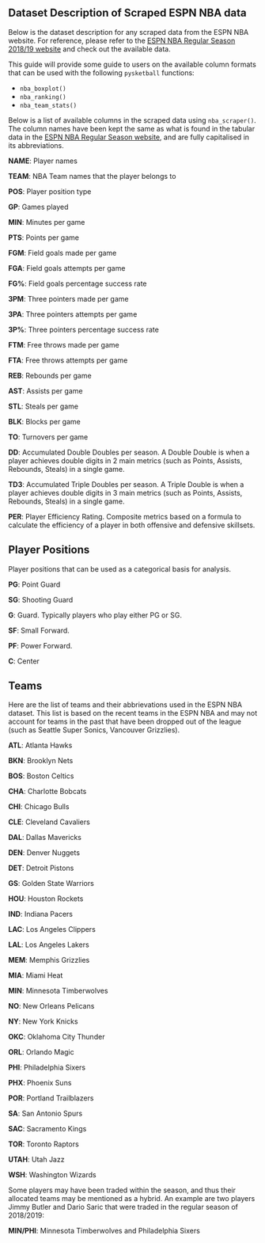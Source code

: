 ## Dataset Description of Scraped ESPN NBA data

Below is the dataset description for any scraped data from the ESPN NBA website. For reference, please refer to the [ESPN NBA Regular Season 2018/19 website](https://www.espn.com/nba/stats/player/_/season/2019/seasontype/2) and check out the available data.

This guide will provide some guide to users on the available column formats that can be used with the following `pysketball` functions:
- `nba_boxplot()`
- `nba_ranking()`
- `nba_team_stats()`

Below is a list of available columns in the scraped data using `nba_scraper()`. The column names have been kept the same as what is found in the tabular data in the [ESPN NBA Regular Season website](https://www.espn.com/nba/stats/player/_/season/2019/seasontype/2), and are fully capitalised in its abbreviations.

__NAME__: Player names

__TEAM__: NBA Team names that the player belongs to

__POS__: Player position type

__GP__: Games played 

__MIN__: Minutes per game 

__PTS__: Points per game 

__FGM__: Field goals made per game

__FGA__: Field goals attempts per game

__FG%__: Field goals percentage success rate

__3PM__: Three pointers made per game

__3PA__: Three pointers attempts per game

__3P%__: Three pointers percentage success rate

__FTM__: Free throws made per game

__FTA__: Free throws attempts per game

__REB__: Rebounds per game

__AST__: Assists per game

__STL__: Steals per game

__BLK__: Blocks per game

__TO__: Turnovers per game

__DD__: Accumulated Double Doubles per season. A Double Double is when a player achieves double digits in 2 main metrics (such as Points, Assists, Rebounds, Steals) in a single game.

__TD3__: Accumulated Triple Doubles per season. A Triple Double is when a player achieves double digits in 3 main metrics (such as Points, Assists, Rebounds, Steals) in a single game.

__PER__: Player Efficiency Rating. Composite metrics based on a formula to calculate the efficiency of a player in both offensive and defensive skillsets.

## Player Positions

Player positions that can be used as a categorical basis for analysis.

__PG__: Point Guard

__SG__: Shooting Guard

__G__: Guard. Typically players who play either PG or SG.

__SF__: Small Forward. 

__PF__: Power Forward.

__C__: Center

## Teams

Here are the list of teams and their abbrievations used in the ESPN NBA dataset. This list is based on the recent teams in the ESPN NBA and may not account for teams in the past that have been dropped out of the league (such as Seattle Super Sonics, Vancouver Grizzlies).

__ATL__: Atlanta Hawks

__BKN__: Brooklyn Nets

__BOS__: Boston Celtics

__CHA__: Charlotte Bobcats

__CHI__: Chicago Bulls

__CLE__: Cleveland Cavaliers

__DAL__: Dallas Mavericks

__DEN__: Denver Nuggets

__DET__: Detroit Pistons

__GS__: Golden State Warriors

__HOU__: Houston Rockets

__IND__: Indiana Pacers

__LAC__: Los Angeles Clippers

__LAL__: Los Angeles Lakers

__MEM__: Memphis Grizzlies

__MIA__: Miami Heat

__MIN__: Minnesota Timberwolves

__NO__: New Orleans Pelicans

__NY__: New York Knicks

__OKC__: Oklahoma City Thunder

__ORL__: Orlando Magic

__PHI__: Philadelphia Sixers

__PHX__: Phoenix Suns

__POR__: Portland Trailblazers

__SA__: San Antonio Spurs

__SAC__: Sacramento Kings

__TOR__: Toronto Raptors

__UTAH__: Utah Jazz

__WSH__: Washington Wizards

Some players may have been traded within the season, and thus their allocated teams may be mentioned as a hybrid. An example are two players Jimmy Butler and Dario Saric that were traded in the regular season of 2018/2019:

__MIN/PHI__: Minnesota Timberwolves and Philadelphia Sixers